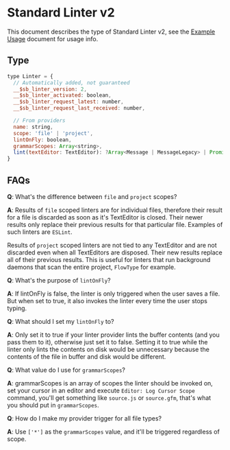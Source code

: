 # Standard Linter v2

This document describes the type of Standard Linter v2, see the [Example Usage](../examples/standard-linter-v2.md) document for usage info.

## Type

```js
type Linter = {
  // Automatically added, not guaranteed
  __$sb_linter_version: 2,
  __$sb_linter_activated: boolean,
  __$sb_linter_request_latest: number,
  __$sb_linter_request_last_received: number,

  // From providers
  name: string,
  scope: 'file' | 'project',
  lintOnFly: boolean,
  grammarScopes: Array<string>,
  lint(textEditor: TextEditor): ?Array<Message | MessageLegacy> | Promise<?Array<Message | MessageLegacy>>,
}
```

## FAQs

**Q**: What's the difference between `file` and `project` scopes?

**A**: Results of `file` scoped linters are for individual files, therefore their result for a file is discarded as soon as it's TextEditor is closed. Their newer results only replace their previous results for that particular file. Examples of such linters are `ESLint`.

Results of `project` scoped linters are not tied to any TextEditor and are not discarded even when all TextEditors are disposed. Their new results replace all of their previous results. This is useful for linters that run background daemons that scan the entire project, `FlowType` for example.

**Q**: What's the purpose of `lintOnFly`?

**A**: If lintOnFly is false, the linter is only triggered when the user saves a file. But when set to true, it also invokes the linter every time the user stops typing.

**Q**: What should I set my `lintOnFly` to?

**A**: Only set it to true if your linter provider lints the buffer contents (and you pass them to it), otherwise just set it to false. Setting it to true while the linter only lints the contents on disk would be unnecessary because the contents of the file in buffer and disk would be different.

**Q**: What value do I use for `grammarScopes`?

**A**: grammarScopes is an array of scopes the linter should be invoked on, set your cursor in an editor and execute `Editor: Log Cursor Scope` command, you'll get something like `source.js` or `source.gfm`, that's what you should put in `grammarScopes`.

**Q**: How do I make my provider trigger for all file types?

**A**: Use `['*']` as the `grammarScopes` value, and it'll be triggered regardless of scope.
